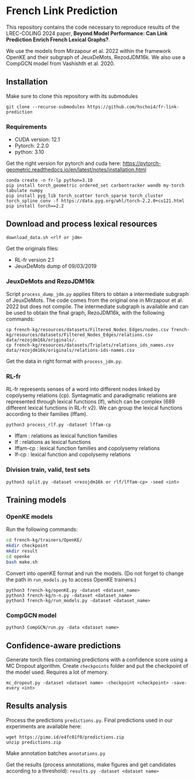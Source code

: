 # French Link Prediction

This repository contains the code necessary to reproduce results of the LREC-COLING 2024 paper, **Beyond Model Performance: Can Link Prediction Enrich French Lexical Graphs?**.

We use the models from Mirzapour et al. 2022 within the framework OpenKE and their subgraph of JeuxDeMots, RezodJDM16k. We also use a CompGCN model from Vashishth et al. 2020.

## Installation

Make sure to clone this repository with its submodules

```
git clone --recurse-submodules https://github.com/hschoi4/fr-link-prediction
```

### Requirements

- CUDA version: 12.1
- Pytorch: 2.2.0
- python: 3.10

Get the right version for pytorch and cuda here: https://pytorch-geometric.readthedocs.io/en/latest/notes/installation.html

```
conda create -n fr-lp python=3.10
pip install torch_geometric ordered_set carbontracker wandb my-torch tabulate numpy
pip install pyg_lib torch_scatter torch_sparse torch_cluster torch_spline_conv -f https://data.pyg.org/whl/torch-2.2.0+cu121.html
pip install torch==2.2
```

## Download and process lexical resources

`download_data.sh <rlf or jdm>`

Get the originals files:
- RL-fr version 2.1
- JeuxDeMots dump of 09/03/2019

### JeuxDeMots and RezoJDM16k

Script `process_dump_jdm.py` applies filters to obtain a intermediate subgraph of JeuxDeMots. The code comes from the original one in Mirzapour et al. 2022 but does not compile. The intermediate subgraph is available and can be used to obtain the final graph, RezoJDM16k, with the following commands:

```
cp french-kg/resources/datasets/Filtered_Nodes_Edges/nodes.csv french-kg/resources/datasets/Filtered_Nodes_Edges/relations.csv data/rezojdm16k/originals/.
cp french-kg/resources/datasets/Triplets/relations_ids_names.csv data/rezojdm16k/originals/relations-ids-names.csv
```

Get the data in right format with `process_jdm.py`.

### RL-fr

RL-fr represents senses of a word into different nodes linked by copolysemy relations (cp). Syntagmatic and paradigmatic relations are represented through lexical functions (lf), which can be complex (689 different lexical functions in RL-fr v2). We can group the lexical functions according to their families (lffam).

`python3 process_rlf.py -dataset lffam-cp`
* lffam : relations as lexical function families
* lf : relations as lexical functions
* lffam-cp : lexical function families and copolysemy relations
* lf-cp : lexical function and copolysemy relations

### Division train, valid, test sets

`python3 split.py -dataset <rezojdm16k or rlf/lffam-cp> -seed <int>`

## Training models

### OpenKE models

Run the following commands:
```bash
cd french-kg/trainers/OpenKE/
mkdir checkpoint
mkdir result
cd openke
bash make.sh
```

Convert into openKE format and run the models. (Do not forget to change the path in `run_models.py` to access OpenKE trainers.)

```python3
python3 french-kg/openKE.py -dataset <dataset_name>
python3 french-kg/n-n.py -dataset <dataset_name>
python3 french-kg/run_models.py -dataset <dataset_name>
```

### CompGCN model

`python3 CompGCN/run.py -data <dataset name>`

## Confidence-aware predictions

Generate torch files containing predictions with a confidence score using a MC Dropout algorithm. Create `checkpoints` folder and put the checkpoint of the model used. Requires a lot of memory.

`mc_dropout.py -dataset <dataset name> -checkpoint <checkpoint> -save-every <int>`

## Results analysis

Process the predictions `predictions.py`. Final predictions used in our experiments are available here:
```
wget https://pimo.id/e4fc01f0/predictions.zip
unzip predictions.zip
```

Make annotation batches `annotations.py`

Get the results (process annotations, make figures and get candidates according to a threshold): `results.py -dataset <dataset name>`
